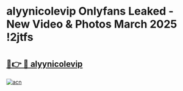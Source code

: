 # alyynicolevip Onlyfans Leaked - New Video & Photos March 2025 !2jtfs

# <h2><a href="https://u1r0mr.iuczelnia.edu.pl?title=alyynicolevip&ref=2jtfs">🔗👉 🔴 alyynicolevip</a></h2>

[![acn](https://github.com/user-attachments/assets/0f9c940e-d8b0-45ae-aac7-cd30a18b3e1c)](https://u1r0mr.iuczelnia.edu.pl?title=alyynicolevip&ref=2jtfs)

